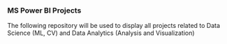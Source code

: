### MS Power BI Projects

The following repository will be used to display all projects related to Data Science (ML, CV) and Data Analytics (Analysis and Visualization)
